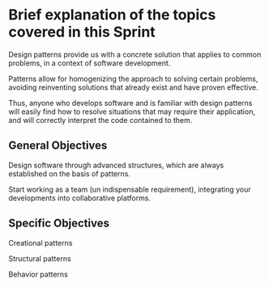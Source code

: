 # Brief explanation of the topics covered in this Sprint

Design patterns provide us with a concrete solution that applies to common problems, in a context of software development.

Patterns allow for homogenizing the approach to solving certain problems, avoiding reinventing solutions that already exist and have proven effective.

Thus, anyone who develops software and is familiar with design patterns will easily find how to resolve situations that may require their application, and will correctly interpret the code contained to them.

## General Objectives

Design software through advanced structures, which are always established on the basis of patterns.

Start working as a team (un indispensable requirement), integrating your developments into collaborative platforms.

## Specific Objectives

Creational patterns

Structural patterns

Behavior patterns

